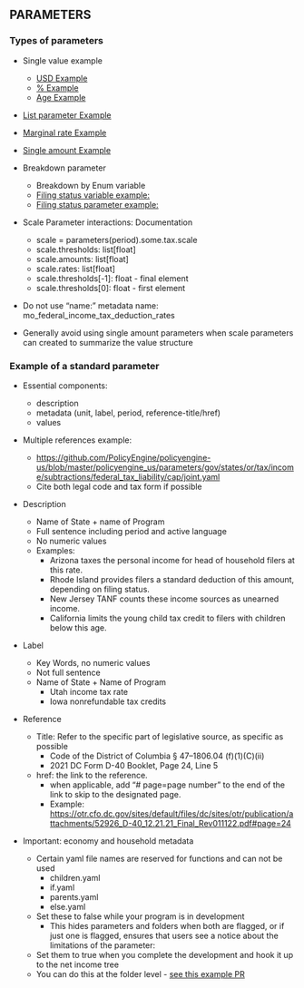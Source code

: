 ## PARAMETERS

### Types of parameters
- Single value example
  - [USD Example](https://github.com/PolicyEngine/policyengine-us/blob/master/policyengine_us/parameters/gov/states/dc/tax/income/credits/eitc/without_children/phase_out/start.yaml)
  - [% Example](https://github.com/PolicyEngine/policyengine-us/blob/master/policyengine_us/parameters/gov/states/dc/tax/income/credits/eitc/with_children/match.yaml) 
  - [Age Example](https://github.com/PolicyEngine/policyengine-us/blob/master/policyengine_us/parameters/gov/states/ma/tax/income/exemptions/aged/age.yaml)


- [List parameter Example](https://github.com/PolicyEngine/policyengine-us/blob/master/policyengine_us/parameters/gov/states/sc/tax/income/subtractions/subtractions.yaml)
- [Marginal rate Example](https://github.com/PolicyEngine/policyengine-us/blob/master/policyengine_us/parameters/gov/states/ny/tax/income/main/joint.yaml)
- [Single amount Example](https://github.com/PolicyEngine/policyengine-us/blob/master/policyengine_us/parameters/gov/states/or/tax/income/subtractions/federal_tax_liability/cap/joint.yaml)
- Breakdown parameter
  - Breakdown by Enum variable
  - [Filing status variable example:](https://github.com/PolicyEngine/policyengine-us/blob/master/policyengine_us/variables/household/demographic/tax_unit/filing_status.py) 
  - [Filing status parameter example:](https://github.com/PolicyEngine/policyengine-us/blob/master/policyengine_us/parameters/gov/states/ia/tax/income/alternative_minimum_tax/threshold.yaml)

- Scale Parameter interactions: Documentation
  - scale = parameters(period).some.tax.scale
  - scale.thresholds: list[float]
  - scale.amounts: list[float]
  - scale.rates: list[float]
  - scale.thresholds[-1]: float - final element
  - scale.thresholds[0]: float - first element
- Do not use “name:” metadata
   name: mo_federal_income_tax_deduction_rates
- Generally avoid using single amount parameters when scale parameters can created to summarize the value structure 

### Example of a standard parameter

- Essential components: 
    - description 
    - metadata (unit, label, period, reference-title/href)
    - values

- Multiple references example:
    - https://github.com/PolicyEngine/policyengine-us/blob/master/policyengine_us/parameters/gov/states/or/tax/income/subtractions/federal_tax_liability/cap/joint.yaml 
    - Cite both legal code and tax form if possible

- Description
    - Name of State + name of Program
    - Full sentence including period and active language
    - No numeric values
    - Examples:
        - Arizona taxes the personal income for head of household filers at this rate.
        - Rhode Island provides filers a standard deduction of this amount, depending on filing status.
        - New Jersey TANF counts these income sources as unearned income.
        - California limits the young child tax credit to filers with children below this age.
- Label
    - Key Words, no numeric values
    - Not full sentence
    - Name of State + Name of Program
        - Utah income tax rate
        - Iowa nonrefundable tax credits
- Reference 
    - Title: Refer to the specific part of legislative source, as specific as possible
        - Code of the District of Columbia § 47–1806.04 (f)(1)(C)(ii)
        - 2021 DC Form D-40 Booklet, Page 24, Line 5
    - href: the link to the reference. 
        - when applicable, add “# page=page number” to the end of the link to skip to the designated page.
        - Example: https://otr.cfo.dc.gov/sites/default/files/dc/sites/otr/publication/attachments/52926_D-40_12.21.21_Final_Rev011122.pdf#page=24

- Important: economy and household metadata
    - Certain yaml file names are reserved for functions and can not be used 
        - children.yaml
        - if.yaml 
        - parents.yaml
        - else.yaml
    - Set these to false while your program is in development
        - This hides parameters and folders when both are flagged, or if just one is flagged, ensures that users see a notice about the limitations of the parameter:
    - Set them to true when you complete the development and hook it up to the net income tree
    - You can do this at the folder level - [see this example PR](https://github.com/PolicyEngine/policyengine-us/pull/2583)
